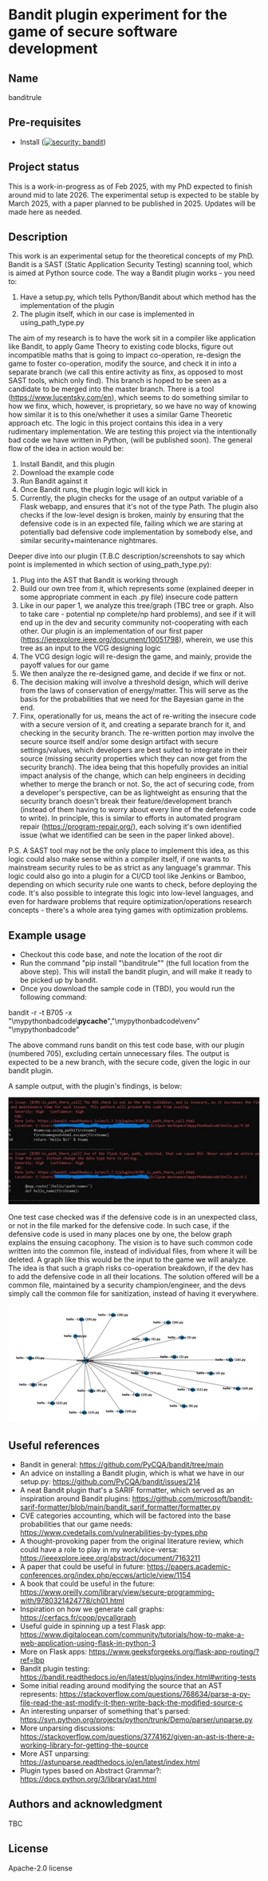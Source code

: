 # Bandit plugin experiment for the game of secure software development

## Name
banditrule 

## Pre-requisites
- Install ([![security: bandit](https://img.shields.io/badge/security-bandit-yellow.svg)](https://github.com/PyCQA/bandit))

## Project status
This is a work-in-progress as of Feb 2025, with my PhD expected to finish around mid to late 2026. The experimental setup is expected to be stable by March 2025, with a paper planned to be published in 2025. Updates will be made here as needed.

## Description
This work is an experimental setup for the theoretical concepts of my PhD. Bandit is a SAST (Static Application Security Testing) scanning tool, which is aimed at Python source code. The way a Bandit plugin works - you need to:
1. Have a setup.py, which tells Python/Bandit about which method has the implementation of the plugin
2. The plugin itself, which in our case is implemented in using_path_type.py

The aim of my research is to have the work sit in a compiler like application like Bandit, to apply Game Theory to existing code blocks, figure out incompatible maths that is going to impact co-operation, re-design the game to foster co-operation, modify the source, and check it in into a separate branch (we call this entire activity as finx, as opposed to most SAST tools, which only find). This branch is hoped to be seen as a candidate to be merged into the master branch. There is a tool (https://www.lucentsky.com/en), which seems to do something similar to how we finx, which, however, is proprietary, so we have no way of knowing how similar it is to this one/whether it uses a similar Game Theoretic approach etc. The logic in this project contains this idea in a very rudimentary implementation. We are testing this project via the intentionally bad code we have written in Python, (will be published soon). The general flow of the idea in action would be:

1. Install Bandit, and this plugin
2. Download the example code
3. Run Bandit against it
4. Once Bandit runs, the plugin logic will kick in
5. Currently, the plugin checks for the usage of an output variable of a Flask webapp, and ensures that it's not of the type Path. The plugin also checks if the low-level design is broken, mainly by ensuring that the defensive code is in an expected file, failing which we are staring at potentially bad defensive code implementation by somebody else, and similar security+maintenance nightmares.

Deeper dive into our plugin (T.B.C description/screenshots to say which point is implemented in which section of using_path_type.py):
1. Plug into the AST that Bandit is working through
2. Build our own tree from it, which represents some (explained deeper in some appropriate comment in each .py file) insecure code pattern
3. Like in our paper 1, we analyze this tree/graph (TBC tree or graph. Also to take care - potential np complete/np hard problems), and see if it will end up in the dev and security community not-cooperating with each other. Our plugin is an implementation of our first paper (https://ieeexplore.ieee.org/document/10051798), wherein, we use this tree as an input to the VCG designing logic
4. The VCG design logic will re-design the game, and mainly, provide the payoff values for our game
5. We then analyze the re-designed game, and decide if we finx or not.
6. The decision making will involve a threshold design, which will derive from the laws of conservation of energy/matter. This will serve as the basis for the probabilities that we need for the Bayesian game in the end.
7. Finx, operationally for us, means the act of re-writing the insecure code with a secure version of it, and creating a separate branch for it, and checking in the security branch. The re-written portion may involve the secure source itself and/or some design artifact with secure settings/values, which developers are best suited to integrate in their source (missing security properties which they can now get from the security branch). The idea being that this hopefully provides an initial impact analysis of the change, which can help engineers in deciding whether to merge the branch or not. So, the act of securing code, from a developer's perspective, can be as lightweight as ensuring that the security branch doesn't break their feature/development branch (instead of them having to worry about every line of the defensive code to write). In principle, this is similar to efforts in automated program repair (https://program-repair.org/), each solving it's own identified issue (what we identified can be seen in the paper linked above).

P.S. A SAST tool may not be the only place to implement this idea, as this logic could also make sense within a compiler itself, if one wants to mainstream security rules to be as strict as any language's grammar. This logic could also go into a plugin for a CI/CD tool like Jenkins or Bamboo, depending on which security rule one wants to check, before deploying the code. It's also possible to integrate this logic into low-level languages, and even for hardware problems that require optimization/operations research concepts - there's a whole area tying games with optimization problems.

## Example usage
- Checkout this code base, and note the location of the root dir
- Run the command "pip install "<your-workspace>\banditrule"" (the full location from the above step). This will install the bandit plugin, and will make it ready to be picked up by bandit.
- Once you download the sample code in (TBD), you would run the following command:

bandit -r -t B705 -x "<your-workspace>\mypythonbadcode\\__pycache__","<your-workspace>\mypythonbadcode\venv" "<your-workspace>\mypythonbadcode"

The above command runs bandit on this test code base, with our plugin (numbered 705), excluding certain unnecessary files. The output is expected to be a new branch, with the secure code, given the logic in our bandit plugin.

A sample output, with the plugin's findings, is below:

![plot](./images/Sample-output.JPG)

One test case checked was if the defensive code is in an unexpected class, or not in the file marked for the defensive code. In such case, if the defensive code is used in many places one by one, the below graph explains the ensuing cacophony. The vision is to have such common code written into the common file, instead of individual files, from where it will be deleted. A graph like this would be the input to the game we will analyze. The idea is that such a graph risks co-operation breakdown, if the dev has to add the defensive code in all their locations. The solution offered will be a common file, maintained by a security champion/engineer, and the devs simply call the common file for sanitization, instead of having it everywhere.

![plot](./images/RepetitionExample.png)

## Useful references
- Bandit in general: https://github.com/PyCQA/bandit/tree/main
- An advice on installing a Bandit plugin, which is what we have in our setup.py: https://github.com/PyCQA/bandit/issues/214
- A neat Bandit plugin that's a SARIF formatter, which served as an inspiration around Bandit plugins: https://github.com/microsoft/bandit-sarif-formatter/blob/main/bandit_sarif_formatter/formatter.py
- CVE categories accounting, which will be factored into the base probabilities that our game needs: https://www.cvedetails.com/vulnerabilities-by-types.php
- A thought-provoking paper from the original literature review, which could have a role to play in my work/vice-versa: https://ieeexplore.ieee.org/abstract/document/7163211
- A paper that could be useful in future: https://papers.academic-conferences.org/index.php/eccws/article/view/1154
- A book that could be useful in the future: https://www.oreilly.com/library/view/secure-programming-with/9780321424778/ch01.html
- Inspiration on how we generate call graphs: https://cerfacs.fr/coop/pycallgraph
- Useful guide in spinning up a test Flask app: https://www.digitalocean.com/community/tutorials/how-to-make-a-web-application-using-flask-in-python-3
- More on Flask apps: https://www.geeksforgeeks.org/flask-app-routing/?ref=lbp
- Bandit plugin testing: https://bandit.readthedocs.io/en/latest/plugins/index.html#writing-tests
- Some initial reading around modifying the source that an AST represents: https://stackoverflow.com/questions/768634/parse-a-py-file-read-the-ast-modify-it-then-write-back-the-modified-source-c
- An interesting unparser of something that's parsed: https://svn.python.org/projects/python/trunk/Demo/parser/unparse.py
- More unparsing discussions: https://stackoverflow.com/questions/3774162/given-an-ast-is-there-a-working-library-for-getting-the-source
- More AST unparsing: https://astunparse.readthedocs.io/en/latest/index.html
- Plugin types based on Abstract Grammar?: https://docs.python.org/3/library/ast.html

## Authors and acknowledgment
TBC

## License
Apache-2.0 license
